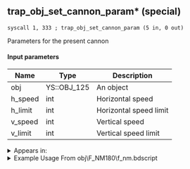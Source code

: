 ## trap_obj_set_cannon_param* (special)

`syscall 1, 333 ; trap_obj_set_cannon_param (5 in, 0 out)`

Parameters for the present cannon

#### Input parameters
| Name | Type | Description
|------|------|------------
| obj   | YS::OBJ_125   | An object
| h_speed   | int   | Horizontal speed
| h_limit   | int   | Horizontal speed limit
| v_speed   | int   | Vertical speed
| v_limit   | int   | Vertical speed limit




<details>
	<summary>Appears in:</summary>
| filename | Entity (obj)
|----------|-------------
| obj\F_NM180\f_nm.bdscript       | ((F) Present minigame (shooting machine) (NM))          

</details>

<details>
	<summary>Example Usage From obj\F_NM180\f_nm.bdscript</summary>
```plaintext
TR0:
 popToSp 0
 pushFromPSp 16
 pushImmf 0
 pushImmf -140
 pushImmf 130
 pushImmf 1
 gosub 16, L714
 pushFromPSp 32
 pushImmf 0
 pushImmf -70
 pushImmf -70
 pushImmf 1
 gosub 16, L714
 pushFromPWp W0
 pushFromFSp 0
 gosub 16, L741
 pushFromPWp W0
 pushFromPSp 16
 pushFromPSp 32
 syscall 1, 330 ; trap_obj_set_cannon_camera_offset (3 in, 0 out)
 pushFromPWp W0
 pushImmf 1
 pushImmf 60
 pushImmf 0
 pushImmf 0
 syscall 1, 333 ; trap_obj_set_cannon_param (5 in, 0 out)
 ret
```
</details>

